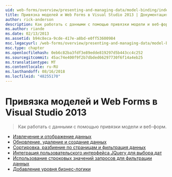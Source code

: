 ```yaml
---
uid: web-forms/overview/presenting-and-managing-data/model-binding/index
title: Привязка моделей и Web Forms в Visual Studio 2013 | Документация Майкрософт
author: rick-anderson
description: Как работать с данными с помощью привязки модели и веб-форм.
ms.author: riande
ms.date: 02/13/2013
ms.assetid: b94c8eca-9cde-417e-a8bd-e0ff53600984
msc.legacyurl: /web-forms/overview/presenting-and-managing-data/model-binding
msc.type: chapter
ms.openlocfilehash: 0eb6c82ba3fdf3e89edde819297d5b443cc4c252
ms.sourcegitcommit: 45ac74e400f9f2b7dbded66297730f6f14a4eb25
ms.translationtype: MT
ms.contentlocale: ru-RU
ms.lasthandoff: 08/16/2018
ms.locfileid: "48255170"
---
```

<a name="model-binding-and-web-forms-in-visual-studio-2013"></a>Привязка моделей и Web Forms в Visual Studio 2013
====================
> Как работать с данными с помощью привязки модели и веб-форм.


- [Извлечение и отображение данных](retrieving-data.md)
- [Обновление, удаление и создание данных](updating-deleting-and-creating-data.md)
- [Сортировка, разбиение по страницам и фильтрация данных](sorting-paging-and-filtering-data.md)
- [Интеграция пользовательского интерфейса JQuery для выбора дат](integrating-jquery-ui.md)
- [Использование строковых значений запросов для фильтрации данных](using-query-string-values-to-retrieve-data.md)
- [Добавление уровня бизнес-логики](adding-business-logic-layer.md)
